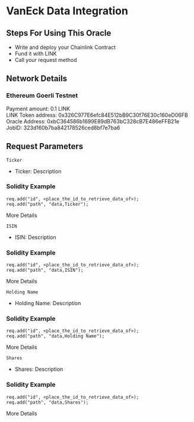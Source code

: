 <h1>VanEck Data Integration</h1>

<h2>Steps For Using This Oracle</h2>
<ul>
    <li>Write and deploy your Chainlink Contract</li>
    <li>Fund it with LINK</li>
    <li>Call your request method</li>
</ul>

<h2>Network Details</h2>
<h3>Ethereum Goerli Testnet</h3>
Payment amount: 0.1 LINK<br />
LINK Token address: 0x326C977E6efc84E512bB9C30f76E30c160eD06FB<br />
Oracle Address: 0xbC364586b1699E89dB763bC328cB7E486eFFB21e<br />
JobID: 323d160b7ba842178526ced8bf7e7ba6

<h2>Request Parameters</h2>

`Ticker`
<ul>
    <li>Ticker: Description</li>
</ul>

<h3>Solidity Example</h3>

`req.add("id", <place_the_id_to_retrieve_data_of>);` <br />
`req.add("path", "data,Ticker");`

More Details

`ISIN`
<ul>
    <li>ISIN: Description</li>
</ul>

<h3>Solidity Example</h3>

`req.add("id", <place_the_id_to_retrieve_data_of>);` <br />
`req.add("path", "data,ISIN");`

More Details

`Holding Name`
<ul>
    <li>Holding Name: Description</li>
</ul>

<h3>Solidity Example</h3>

`req.add("id", <place_the_id_to_retrieve_data_of>);` <br />
`req.add("path", "data,Holding Name");`

More Details

`Shares`
<ul>
    <li>Shares: Description</li>
</ul>

<h3>Solidity Example</h3>

`req.add("id", <place_the_id_to_retrieve_data_of>);` <br />
`req.add("path", "data,Shares");`

More Details